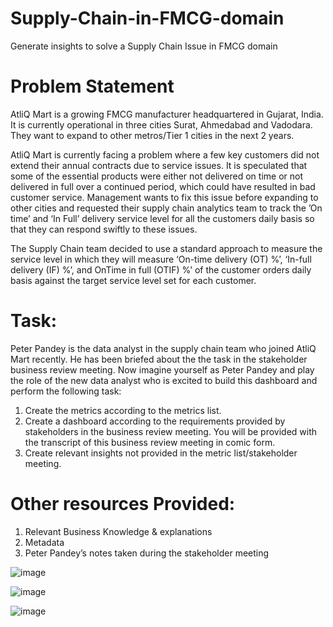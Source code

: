 # Supply-Chain-in-FMCG-domain
Generate insights to solve a Supply Chain Issue in FMCG domain


# Problem Statement
AtliQ Mart is a growing FMCG manufacturer headquartered in Gujarat, India. It is currently operational in three cities Surat, Ahmedabad and Vadodara. They want to expand to other metros/Tier 1 cities in the next 2 years.

AtliQ Mart is currently facing a problem where a few key customers did not extend their annual contracts due to service issues. It is speculated that some of the essential products were either not delivered on time or not delivered in full over a continued period, which could have resulted in bad customer service. Management wants to fix this issue before expanding to other cities and requested their supply chain analytics team to track the ’On time’ and ‘In Full’ delivery service level for all the customers daily basis so that they can respond swiftly to these issues.

The Supply Chain team decided to use a standard approach to measure the service level in which they will measure ‘On-time delivery (OT) %’, ‘In-full delivery (IF) %’, and OnTime in full (OTIF) %’ of the customer orders daily basis against the target service level set for each customer.

# Task:  
Peter Pandey is the data analyst in the supply chain team who joined AtliQ Mart recently. He has been briefed about the the task in the stakeholder business review meeting. Now imagine yourself as Peter Pandey and play the role of the new data analyst who is excited to build this dashboard and perform the following task:

1. Create the metrics according to the metrics list.
2. Create a dashboard according to the requirements provided by stakeholders in the business review meeting. You will be provided with the transcript of this business review meeting in comic form.
3. Create relevant insights not provided in the metric list/stakeholder meeting.

# Other resources Provided:

1. Relevant Business Knowledge & explanations
2. Metadata
3. Peter Pandey’s notes taken during the stakeholder meeting

![image](https://github.com/CassieHUANGpan/Supply-Chain-in-FMCG-domain/assets/117584592/10e4b8c8-e3d0-4f27-9e6a-84d7febe8be1)

![image](https://github.com/CassieHUANGpan/Supply-Chain-in-FMCG-domain/assets/117584592/bffd028c-66a8-4e83-ad18-c72b3d974ce9)

![image](https://github.com/CassieHUANGpan/Supply-Chain-in-FMCG-domain/assets/117584592/081aabac-6278-4359-81d3-22d7c0acb747)



